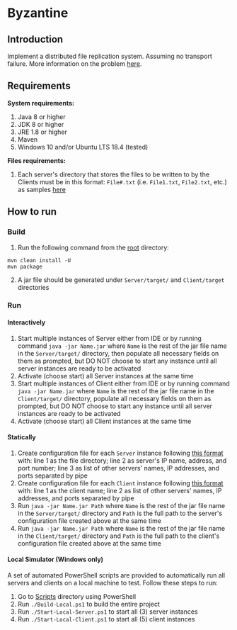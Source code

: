 # Byzantine

## Introduction

Implement a distributed file replication system. Assuming no transport failure. More information on the problem [here](./Documentation/AOS_Project_1.pdf).

## Requirements

**System requirements:**

1. Java 8 or higher
2. JDK 8 or higher
3. JRE 1.8 or higher
4. Maven
5. Windows 10 and/or Ubuntu LTS 18.4 (tested)

**Files requirements:**

1. Each server's directory that stores the files to be written to by the Clients must be in this format: `File#.txt` (i.e. `File1.txt`, `File2.txt`, etc.) as samples [here](./Server/src/main/resources/Server1/)

## How to run

### Build

1. Run the following command from the [root](#) directory:
```
mvn clean install -U
mvn package
```

2. A jar file should be generated under `Server/target/` and `Client/target` directories

### Run

#### Interactively

1. Start multiple instances of Server either from IDE or by running command `java -jar Name.jar` where `Name` is the rest of the jar file name in the `Server/target/` directory, then populate all necessary fields on them as prompted, but DO NOT choose to start any instance until all server instances are ready to be activated
2. Activate (choose start) all Server instances at the same time
3. Start multiple instances of Client either from IDE or by running command `java -jar Name.jar` where `Name` is the rest of the jar file name in the `Client/target/` directory, populate all necessary fields on them as prompted, but DO NOT choose to start any instance until all server instances are ready to be activated
4. Activate (choose start) all Client instances at the same time

#### Statically

1. Create configuration file for each `Server` instance following [this format](./Server/src/main/resources/Configurations/ServerConfiguration.txt) with: line 1 as the file directory; line 2 as server's IP name, address, and port number; line 3 as list of other servers' names, IP addresses, and ports separated by pipe
2. Create configuration file for each `Client` instance following [this format](./Client/src/main/resources/Configurations/ClientConfiguration.txt) with: line 1 as the client name; line 2 as list of other servers' names, IP addresses, and ports separated by pipe
3. Run `java -jar Name.jar Path` where `Name` is the rest of the jar file name in the `Server/target/` directory and `Path` is the full path to the server's configuration file created above at the same time
4. Run `java -jar Name.jar Path` where `Name` is the rest of the jar file name in the `Client/target/` directory and `Path` is the full path to the client's configuration file created above at the same time

#### Local Simulator (Windows only)

A set of automated PowerShell scripts are provided to automatically run all servers and clients on a local machine to test. Follow these steps to run:

1. Go to [Scripts](./Scripts) directory using PowerShell
2. Run `./Build-Local.ps1` to build the entire project
3. Run `./Start-Local-Server.ps1` to start all (3) server instances
4. Run `./Start-Local-Client.ps1` to start all (5) client instances
